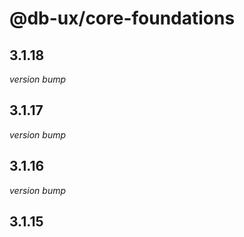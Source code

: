 # @db-ux/core-foundations

## 3.1.18

_version bump_


## 3.1.17

_version bump_

## 3.1.16

_version bump_

## 3.1.15

